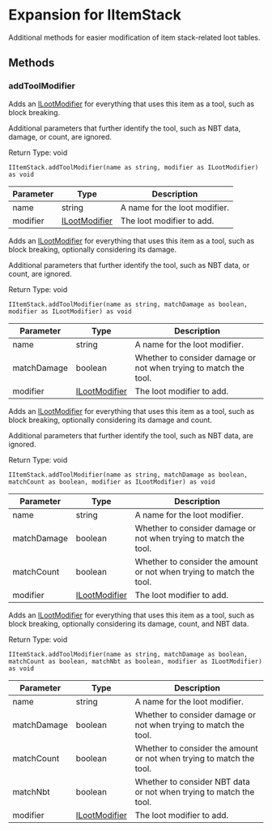 # Expansion for IItemStack

Additional methods for easier modification of item stack-related loot tables.

## Methods

### addToolModifier

Adds an [ILootModifier](/vanilla/api/loot/modifiers/ILootModifier) for everything that uses this item as a tool, such as block breaking.

 Additional parameters that further identify the tool, such as NBT data, damage, or count, are ignored.

Return Type: void

```zenscript
IItemStack.addToolModifier(name as string, modifier as ILootModifier) as void
```

| Parameter | Type                                                       | Description                   |
| --------- | ---------------------------------------------------------- | ----------------------------- |
| name      | string                                                     | A name for the loot modifier. |
| modifier  | [ILootModifier](/vanilla/api/loot/modifiers/ILootModifier) | The loot modifier to add.     |


Adds an [ILootModifier](/vanilla/api/loot/modifiers/ILootModifier) for everything that uses this item as a tool, such as block breaking, optionally considering its damage.

 Additional parameters that further identify the tool, such as NBT data, or count, are ignored.

Return Type: void

```zenscript
IItemStack.addToolModifier(name as string, matchDamage as boolean, modifier as ILootModifier) as void
```

| Parameter   | Type                                                       | Description                                                      |
| ----------- | ---------------------------------------------------------- | ---------------------------------------------------------------- |
| name        | string                                                     | A name for the loot modifier.                                    |
| matchDamage | boolean                                                    | Whether to consider damage or not when trying to match the tool. |
| modifier    | [ILootModifier](/vanilla/api/loot/modifiers/ILootModifier) | The loot modifier to add.                                        |


Adds an [ILootModifier](/vanilla/api/loot/modifiers/ILootModifier) for everything that uses this item as a tool, such as block breaking, optionally considering its damage and count.

 Additional parameters that further identify the tool, such as NBT data, are ignored.

Return Type: void

```zenscript
IItemStack.addToolModifier(name as string, matchDamage as boolean, matchCount as boolean, modifier as ILootModifier) as void
```

| Parameter   | Type                                                       | Description                                                          |
| ----------- | ---------------------------------------------------------- | -------------------------------------------------------------------- |
| name        | string                                                     | A name for the loot modifier.                                        |
| matchDamage | boolean                                                    | Whether to consider damage or not when trying to match the tool.     |
| matchCount  | boolean                                                    | Whether to consider the amount or not when trying to match the tool. |
| modifier    | [ILootModifier](/vanilla/api/loot/modifiers/ILootModifier) | The loot modifier to add.                                            |


Adds an [ILootModifier](/vanilla/api/loot/modifiers/ILootModifier) for everything that uses this item as a tool, such as block breaking, optionally considering its damage, count, and NBT data.

Return Type: void

```zenscript
IItemStack.addToolModifier(name as string, matchDamage as boolean, matchCount as boolean, matchNbt as boolean, modifier as ILootModifier) as void
```

| Parameter   | Type                                                       | Description                                                          |
| ----------- | ---------------------------------------------------------- | -------------------------------------------------------------------- |
| name        | string                                                     | A name for the loot modifier.                                        |
| matchDamage | boolean                                                    | Whether to consider damage or not when trying to match the tool.     |
| matchCount  | boolean                                                    | Whether to consider the amount or not when trying to match the tool. |
| matchNbt    | boolean                                                    | Whether to consider NBT data or not when trying to match the tool.   |
| modifier    | [ILootModifier](/vanilla/api/loot/modifiers/ILootModifier) | The loot modifier to add.                                            |



